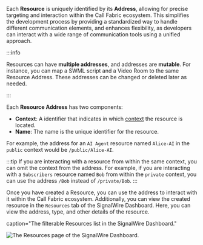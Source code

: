 Each **Resource** is uniquely identified by its **Address**, allowing for precise targeting and interaction within the Call Fabric ecosystem.
This simplifies the development process by providing a standardized way to handle different communication elements, and
enhances flexibility, as developers can interact with a wide range of communication tools using a unified approach.

:::info

Resources can have **multiple addresses**, and addresses are **mutable**.
For instance, you can map a SWML script and a Video Room to the same Resource Address.
These addresses can be changed or deleted later as needed.

:::

Each **Resource Address** has two components:

- **Context**: A identifier that indicates in which [context](#contexts) the resource is located.
- **Name**: The name is the unique identifier for the resource.

For example, the address for an `AI Agent` resource named `Alice-AI` in the `public` context would be `/public/Alice-AI`.


:::tip
If you are  interacting with a resource from within the same context, you can omit the context from the address.
For example, if you are interacting with a `Subscribers` resource named `Bob` from within the `private` context, 
you can use the address `/Bob` instead of `/private/Bob`.
:::

Once you have created a Resource, you can use the address to interact with it within the Call Fabric ecosystem.
Additionally, you can view the created resource in the `Resources` tab of the SignalWire Dashboard.
Here, you can view the address, type, and other details of the resource.

<Frame
  
  caption="The filterable Resources list in the SignalWire Dashboard."
  >

  ![The Resources page of the SignalWire Dashboard.](@image/dashboard/resources/resource-list.webp)

</Frame>
